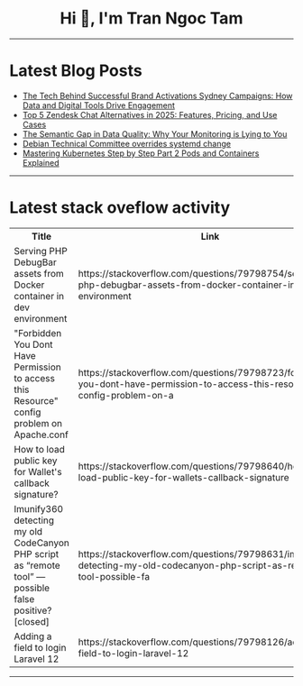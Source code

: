<h1 align="center">Hi 👋, I'm Tran Ngoc Tam</h1>

---

# Latest Blog Posts 
<!-- BLOG-POST-LIST:START -->
- [The Tech Behind Successful Brand Activations Sydney Campaigns: How Data and Digital Tools Drive Engagement](https://dev.to/amelia_brown04/the-tech-behind-successful-brand-activations-sydney-campaigns-how-data-and-digital-tools-drive-cg6)
- [Top 5 Zendesk Chat Alternatives in 2025: Features, Pricing, and Use Cases](https://dev.to/vamsi_mullapudi_0bd8d1a49/top-5-zendesk-chat-alternatives-in-2025-features-pricing-and-use-cases-85a)
- [The Semantic Gap in Data Quality: Why Your Monitoring is Lying to You](https://dev.to/vivekjami/the-semantic-gap-in-data-quality-why-your-monitoring-is-lying-to-you-af4)
- [Debian Technical Committee overrides systemd change](https://dev.to/technoblogger14o3/debian-technical-committee-overrides-systemd-change-1k4m)
- [Mastering Kubernetes Step by Step Part 2 Pods and Containers Explained](https://dev.to/ridwaneelfilali/mastering-kubernetes-step-by-step-part-2-pods-and-containers-explained-1pj1)
<!-- BLOG-POST-LIST:END -->

---

# Latest stack oveflow activity
<table>
  <tr><th>Title</th><th>Link</th></tr>
  <!-- STACKOVERFLOW:START --><tr><td>Serving PHP DebugBar assets from Docker container in dev environment</td><td>https://stackoverflow.com/questions/79798754/serving-php-debugbar-assets-from-docker-container-in-dev-environment</td></tr><tr><td>&quot;Forbidden You Dont Have Permission to access this Resource&quot; config problem on Apache.conf</td><td>https://stackoverflow.com/questions/79798723/forbidden-you-dont-have-permission-to-access-this-resource-config-problem-on-a</td></tr><tr><td>How to load public key for Wallet&#39;s callback signature?</td><td>https://stackoverflow.com/questions/79798640/how-to-load-public-key-for-wallets-callback-signature</td></tr><tr><td>Imunify360 detecting my old CodeCanyon PHP script as “remote tool” — possible false positive? [closed]</td><td>https://stackoverflow.com/questions/79798631/imunify360-detecting-my-old-codecanyon-php-script-as-remote-tool-possible-fa</td></tr><tr><td>Adding a field to login Laravel 12</td><td>https://stackoverflow.com/questions/79798126/adding-a-field-to-login-laravel-12</td></tr><!-- STACKOVERFLOW:END -->
</table>

---


